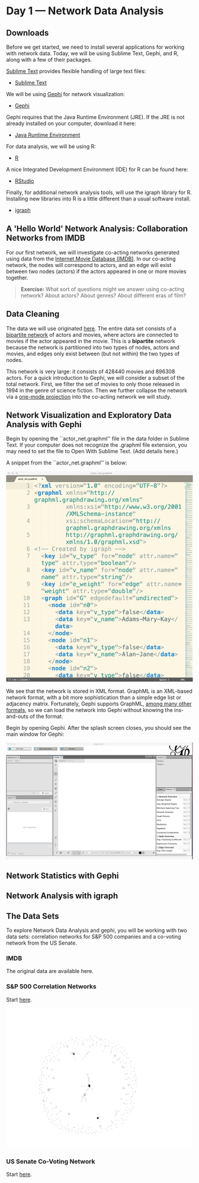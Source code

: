 # Day 1 &mdash; Network Data Analysis

## Downloads

Before we get started, we need to install several applications for working with network data. Today, we will be using Sublime Text, Gephi, and R, along with a few of their packages.

[Sublime Text](https://www.sublimetext.com/) provides flexible handling of large text files:

* [Sublime Text](https://www.sublimetext.com/)

We will be using [Gephi](https://gephi.org/) for network visualization:

* [Gephi](https://gephi.org/)

Gephi requires that the Java Runtime Environment (JRE). If the JRE is not already installed on your computer, download it here:

* [Java Runtime Environment](http://www.oracle.com/technetwork/java/javase/downloads/jre8-downloads-2133155.html)

For data analysis, we will be using R:

* [R](https://cran.cnr.berkeley.edu/)

A nice Integrated Development Environment (IDE) for R can be found here:

* [RStudio](https://www.rstudio.com/products/rstudio/download2/)  

Finally, for additional network analysis tools, will use the igraph library for R. Installing new libraries into R is a little different than a usual software install. 

* [igraph](http://igraph.org/r/)  

## A 'Hello World' Network Analysis: Collaboration Networks from IMDB

For our first network, we will investigate co-acting networks generated using data from the [Internet Movie Database (IMDB)](http://www.imdb.com/). In our co-acting network, the nodes will correspond to actors, and an edge will exist between two nodes (actors) if the actors appeared in one or more movies together.

> **Exercise:** What sort of questions might we answer using co-acting network? About actors? About genres? About different eras of film?

## Data Cleaning

The data we will use originated [here](https://www.cise.ufl.edu/research/sparse/matrices/Pajek/IMDB.html). The entire data set consists of a [bipartite network](https://en.wikipedia.org/wiki/Bipartite_graph) of actors and movies, where actors are connected to movies if the actor appeared in the movie. This is a **bipartite** network because the network is partitioned into two types of nodes, actors and movies, and edges only exist between (but not within) the two types of nodes.

This network is very large: it consists of 428440 movies and 896308 actors. For a quick introduction to Gephi, we will consider a subset of the total network. First, we filter the set of movies to only those released in 1994 in the genre of science fiction. Then we further collapse the network via a [one-mode projection](https://en.wikipedia.org/wiki/Bipartite_network_projection) into the co-acting network we will study.

## Network Visualization and Exploratory Data Analysis with Gephi

Begin by opening the ``actor_net.graphml'' file in the data folder in Sublime Text. If your computer does not recognize the .graphml file extension, you may need to set the file to Open With Sublime Text. (Add details here.)

A snippet from the ``actor_net.graphml'' is below:

![Alt Text](https://raw.githubusercontent.com/ddarmon/sfinsc-day1/master/graphics/actor_net_sublimetext.png)

We see that the network is stored in XML format. GraphML is an XML-based network format, with a bit more sophistication than a simple edge list or adjacency matrix. Fortunately, Gephi supports GraphML, [among many other formats](https://gephi.org/users/supported-graph-formats/), so we can load the network into Gephi without knowing the ins-and-outs of the format.

Begin by opening Gephi. After the splash screen closes, you should see the main window for Gephi:

![Alt Text](https://raw.githubusercontent.com/ddarmon/sfinsc-day1/master/graphics/gephi-gui.png)

## Network Statistics with Gephi

## Network Analysis with igraph

## The Data Sets

To explore Network Data Analysis and gephi, you will be working with two data sets: correlation networks for S&P 500 companies and a co-voting network from the US Senate.

### IMDB

The original data are available here.

### S&P 500 Correlation Networks

Start [here](https://github.com/ddarmon/sfinsc-day1/blob/master/sp500.md).

![Demo stock data](https://raw.githubusercontent.com/ddarmon/sfinsc-day1/master/graphics/stock-demo.png)

<!--
### Political Blogs

The original data are available [here](https://networkdata.ics.uci.edu/data.php?id=102).
-->

### US Senate Co-Voting Network

Start [here](https://github.com/ddarmon/sfinsc-day1/blob/master/senate.md).